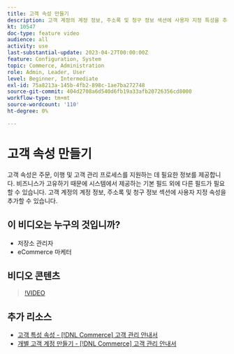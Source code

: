 ```yaml
---
title: 고객 속성 만들기
description: 고객 계정의 계정 정보, 주소록 및 청구 정보 섹션에 사용자 지정 특성을 추가하는 방법을 알아봅니다.
kt: 10547
doc-type: feature video
audience: all
activity: use
last-substantial-update: 2023-04-27T00:00:00Z
feature: Configuration, System
topic: Commerce, Administration
role: Admin, Leader, User
level: Beginner, Intermediate
exl-id: 75a8213a-145b-4fb2-898c-1ae7ba272748
source-git-commit: 404d2708a6d540d6fb19a33afb20726356cd8000
workflow-type: tm+mt
source-wordcount: '110'
ht-degree: 0%

---
```


# 고객 속성 만들기

고객 속성은 주문, 이행 및 고객 관리 프로세스를 지원하는 데 필요한 정보를 제공합니다. 비즈니스가 고유하기 때문에 시스템에서 제공하는 기본 필드 외에 다른 필드가 필요할 수 있습니다. 고객 계정의 계정 정보, 주소록 및 청구 정보 섹션에 사용자 지정 속성을 추가할 수 있습니다.

## 이 비디오는 누구의 것입니까?

- 저장소 관리자
- eCommerce 마케터

## 비디오 콘텐츠

>[!VIDEO](https://video.tv.adobe.com/v/343661?quality=12&learn=on)

## 추가 리소스

- [고객 특성 속성 - [!DNL Commerce] 고객 관리 안내서](https://experienceleague.adobe.com/docs/commerce-admin/customers/customer-accounts/attributes/attribute-properties.html)
- [개별 고객 계정 만들기 - [!DNL Commerce] 고객 관리 안내서](https://experienceleague.adobe.com/docs/commerce-admin/customers/customer-accounts/account-create.html)
